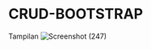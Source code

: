 # CRUD-BOOTSTRAP
Tampilan
![Screenshot (247)](https://user-images.githubusercontent.com/92989089/162782350-c2a11074-b0d9-4c64-b1c4-a33b2388f414.png)
